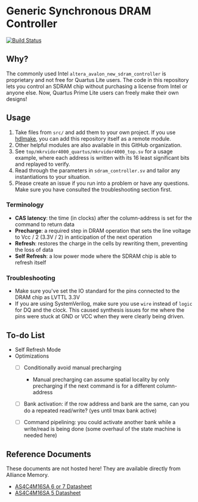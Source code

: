 # Generic Synchronous DRAM Controller

[![Build Status](https://travis-ci.com/hdl-util/sdram_controller.svg?branch=master)](https://travis-ci.com/hdl-util/sdram_controller)

## Why?

The commonly used Intel `altera_avalon_new_sdram_controller` is proprietary and not free for Quartus Lite users. The code in this repository lets you control an SDRAM chip without purchasing a license from Intel or anyone else. Now, Quartus Prime Lite users can freely make their own designs!

## Usage

1. Take files from `src/` and add them to your own project. If you use [hdlmake](https://hdlmake.readthedocs.io/en/master/), you can add this repository itself as a remote module.
1. Other helpful modules are also available in this GitHub organization.
1. See `top/mkrvidor4000_quartus/mkrvidor4000_top.sv` for a usage example, where each address is written with its 16 least significant bits and replayed to verify.
1. Read through the parameters in `sdram_controller.sv` and tailor any instantiations to your situation.
1. Please create an issue if you run into a problem or have any questions. Make sure you have consulted the troubleshooting section first.

### Terminology

* **CAS latency**: the time (in clocks) after the column-address is set for the command to return data
* **Precharge**: a required step in DRAM operation that sets the line voltage to Vcc / 2 (3.3V / 2) in anticipation of the next operation
* **Refresh**: restores the charge in the cells by rewriting them, preventing the loss of data
* **Self Refresh**: a low power mode where the SDRAM chip is able to refresh itself

### Troubleshooting

* Make sure you've set the IO standard for the pins connected to the DRAM chip as LVTTL 3.3V
* If you are using SystemVerilog, make sure you use `wire` instead of `logic` for DQ and the clock. This caused synthesis issues for me where the pins were stuck at GND or VCC when they were clearly being driven.

## To-do List

* Self Refresh Mode
* Optimizations
    * [ ] Conditionally avoid manual precharging
        * Manual precharging can assume spatial locality by only precharging if the next command is for a different column-address
    * [ ] Bank activation: if the row address and bank are the same, can you do a repeated read/write? (yes until tmax bank active)
    * [ ] Command pipelining: you could activate another bank while a write/read is being done (some overhaul of the state machine is needed here)


## Reference Documents

These documents are not hosted here! They are available directly from Alliance Memory.

* [AS4C4M16SA 6 or 7 Datasheet](https://www.alliancememory.com/wp-content/uploads/pdf/dram/64M-AS4C4M16SA-CI_v3.0_March%202015.pdf)
* [AS4C4M16SA 5 Datasheet](https://www.alliancememory.com/wp-content/uploads/pdf/dram/AllianceMemory-64M_SDRAM_A_Rev_AS4C4M16SA-5TCN_December2016v1.0.pdf)
